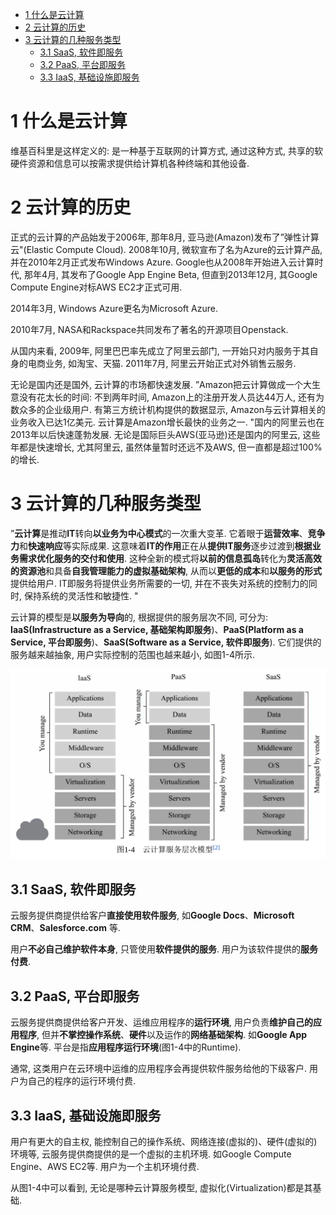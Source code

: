 
<!-- @import "[TOC]" {cmd="toc" depthFrom=1 depthTo=6 orderedList=false} -->

<!-- code_chunk_output -->

- [1 什么是云计算](#1-什么是云计算)
- [2 云计算的历史](#2-云计算的历史)
- [3 云计算的几种服务类型](#3-云计算的几种服务类型)
  - [3.1 SaaS, 软件即服务](#31-saas软件即服务)
  - [3.2 PaaS, 平台即服务](#32-paas平台即服务)
  - [3.3 IaaS, 基础设施即服务](#33-iaas基础设施即服务)

<!-- /code_chunk_output -->

# 1 什么是云计算

维基百科里是这样定义的: 是一种基于互联网的计算方式, 通过这种方式, 共享的软硬件资源和信息可以按需求提供给计算机各种终端和其他设备.

# 2 云计算的历史

正式的云计算的产品始发于2006年, 那年8月, 亚马逊(Amazon)发布了”弹性计算云"(Elastic Compute Cloud). 2008年10月, 微软宣布了名为Azure的云计算产品, 并在2010年2月正式发布Windows Azure. Google也从2008年开始进入云计算时代, 那年4月, 其发布了Google App Engine Beta, 但直到2013年12月, 其Google Compute Engine对标AWS EC2才正式可用. 

2014年3月, Windows Azure更名为Microsoft Azure.

2010年7月, NASA和Rackspace共同发布了著名的开源项目Openstack. 

从国内来看, 2009年, 阿里巴巴率先成立了阿里云部门, 一开始只对内服务于其自身的电商业务, 如淘宝、天猫. 2011年7月, 阿里云开始正式对外销售云服务. 

无论是国内还是国外, 云计算的市场都快速发展. ”Amazon把云计算做成一个大生意没有花太长的时间: 不到两年时间, Amazon上的注册开发人员达44万人, 还有为数众多的企业级用户. 有第三方统计机构提供的数据显示, Amazon与云计算相关的业务收入已达1亿美元. 云计算是Amazon增长最快的业务之一. "国内的阿里云也在2013年以后快速蓬勃发展. 无论是国际巨头AWS(亚马逊)还是国内的阿里云, 这些年都是快速增长, 尤其阿里云, 虽然体量暂时还远不及AWS, 但一直都是超过100%的增长. 

# 3 云计算的几种服务类型

”**云计算**是推动**IT**转向**以业务为中心模式**的一次重大变革. 它着眼于**运营效率**、**竞争力**和**快速响应**等实际成果. 这意味着**IT的作用**正在从**提供IT服务**逐步过渡到**根据业务需求优化服务的交付和使用**. 这种全新的模式将**以前的信息孤岛**转化为**灵活高效的资源池**和具备**自我管理能力的虚拟基础架构**, 从而以**更低的成本**和**以服务的形式**提供给用户. IT即服务将提供业务所需要的一切, 并在不丧失对系统的控制力的同时, 保持系统的灵活性和敏捷性. "

云计算的模型是**以服务为导向**的, 根据提供的服务层次不同, 可分为: **IaaS(Infrastructure as a Service, 基础架构即服务**)、**PaaS(Platform as a Service, 平台即服务**)、**SaaS(Software as a Service, 软件即服务**). 它们提供的服务越来越抽象, 用户实际控制的范围也越来越小, 如图1-4所示. 

![](./images/2019-05-12-21-48-06.png)

## 3.1 SaaS, 软件即服务

云服务提供商提供给客户**直接使用软件服务**, 如**Google Docs**、**Microsoft CRM**、**Salesforce.com** 等. 

用户**不必自己维护软件本身**, 只管使用**软件提供的服务**. 用户为该软件提供的**服务付费**. 

## 3.2 PaaS, 平台即服务

云服务提供商提供给客户开发、运维应用程序的**运行环境**, 用户负责**维护自己的应用程序**, 但并**不掌控操作系统**、**硬件**以及运作的**网络基础架构**. 如**Google App Engine**等. 平台是指**应用程序运行环境**(图1-4中的Runtime). 

通常, 这类用户在云环境中运维的应用程序会再提供软件服务给他的下级客户. 用户为自己的程序的运行环境付费. 

## 3.3 IaaS, 基础设施即服务

用户有更大的自主权, 能控制自己的操作系统、网络连接(虚拟的)、硬件(虚拟的)环境等, 云服务提供商提供的是一个虚拟的主机环境. 如Google Compute Engine、AWS EC2等. 用户为一个主机环境付费. 

从图1-4中可以看到, 无论是哪种云计算服务模型, 虚拟化(Virtualization)都是其基础. 


